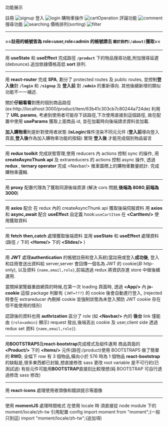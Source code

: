 功能展示

註冊
![signup](https://user-images.githubusercontent.com/99523875/215364643-80067061-a247-498e-898e-511aa20d3408.gif)
登入
![login](https://user-images.githubusercontent.com/99523875/215364617-de23cea5-16db-4001-aea8-361c8c5487a9.gif)
購物車操作
![cartOperation](https://user-images.githubusercontent.com/99523875/215364600-cccc4ce7-070a-4334-a883-371840fd3ae8.gif)
評論功能
![comment](https://user-images.githubusercontent.com/99523875/215364615-6771a56e-7d5f-421b-854e-6b2db470bde6.gif)
搜尋功能
![searching](https://user-images.githubusercontent.com/99523875/215365013-5b647cc0-83a6-4355-9eec-77ba48824fbc.gif)
價格排列(sorting)
![filter](https://user-images.githubusercontent.com/99523875/215365020-32b7ce29-e352-45ea-9d8c-22f8e33ab6c6.gif)

---

#### **==註冊的帳號皆為 role=user,role=admin 的帳號請去 `關於我們(/about)`獲取==**

---

用 **useState** 和 **useEffect** 完成路徑 **`/product`** 下的物品搜尋功能,附加搜尋延遲(debounce).追加依據價格高低 **sort** 排列.

---

用 **react-router** 完成 **SPA**,
劃分了 protected routes 及 public routes,
並控制**登入後**對 **`/login`** 和 **`/signup`** 及 **登入前** 對 **`/admin`** 的重新導向.
其他後續新增的類似功能不一一補述.

關於**仔細看看**對應的個別商品路徑
(ex:http://localhost:3000/product/item/63b41c303cb7c80244a724de)
利用了 **URL params**,
考慮到使用者可能存下該路徑,下次使用直接到這個路徑,
故在配置中使用 **useParams** 獲取上面商品 id,
並在加載時向後端請求資料並加載.

**加入購物車**則是針對使用者狀態
(**isLogin**)條件渲染不同元元件
(**登入前**導向登入頁面,**登入後**作為加入購物車功能的按鈕)
實現 **登入後** 才能完成個別物品留言

---

用 **redux toolkit** 完成狀態管理,使用 reducers 內 actions 控制 sync 的操作,
用 **createAsyncThunk api** 及 extrareducers 的 actions 控制 async 操作,
透過 **redux** , **ternary operator** 完成 <Navbar\/> 推車圖標上的購物車數量統計.
完成購物車邏輯.

---

用 **proxy** 配置代理為了獲取同源後端資源
(解決 cors 問題,**後端為 8080**,**前端為 3000**)

---

用 **axios** 配合 在 redux 內的 createAsyncThunk api 獲取後端伺服資料
用 **axios** 和 **async,await** 配合 **useEffect** 自定義 hook:`useCartItem` 在 **<CartItem\/>** 使用獲取資料

---

用 **fetch** **then,catch** 處理獲取後端資料
並用 **useState** 和 **useEffect** 處理資料(路徑 **`/`** 下的 **<Home\/>** 下的 **<Slides\/>** )

---

用 **JWT** 處理**authentication** 的帳號註冊和登入系統(當註冊或登入**成功後**,
登入和註冊會送出資料給 server,server 會回傳一個名為 JWT 的 cookie(非 http-only),
以及資料 `{name,email,role}`,前端透過 redux 將資訊存進 store 中做後續運用.

當關掉瀏覽器重啟網頁的時候,在第一次 loading 頁面時,
透過 **<App\/>** 內 **js-cookie** 這個 package 判斷有 `{JWT=???}` 的 cookie 後會自動進行登入,
(rejected 時會在 extrareducer 內刪掉 cookie 並強制狀態為未登入預防 JWT cookie 存在但不能使用的情形)

認證後的資料也用 **authrization** 區分了 role (如 **<Navbar\/>** 內的 **後台** link 僅能由 `{role=admin}` 顯示)
request 發出,後端丟出 cookie 及 user,client side 透過 redux set 資料 `{name,email,role}`).

---

用**BOOTSTRAP5**及**react-bootstrap**完成樣式及組件運用
商品頁面的 **<Product\/>** 下的 **<Items\/>** 元件(路徑:/product)使用 BOOTSTRAP5 做了簡單的 **RWD**,
全幅下 row 有 3 個物品,橫向小於 576 時為 1 個物品
**react-bootstrap**的缺點是,很多東西都已封裝,想直接修改 sass 更改 root variable 是不可行的(已測試過)
有些元件可能用**BOOTSTRAP**直接刻比較理想(純 BOOTSTRAP 可自行透過修改 sass 修改)

---

用 **react-icons** 處理使用者頭像和錯誤提示等圖像

---

使用 **momentJS** 處理時間格式
在使用 locale 時 須直接從 node module 下的 moment/locale/zh-tw 引用配置 config
import moment from "moment";(一般只到這)
import "moment/locale/zh-tw";(追加項)
